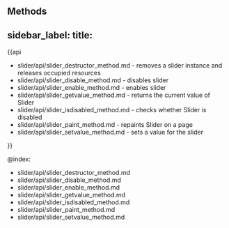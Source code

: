 Methods
---
sidebar_label: 
title: 
---          

{{api

- slider/api/slider_destructor_method.md - removes a slider instance and releases occupied resources
- slider/api/slider_disable_method.md - disables slider
- slider/api/slider_enable_method.md - enables slider
- slider/api/slider_getvalue_method.md - returns the current value of Slider
- slider/api/slider_isdisabled_method.md - checks whether Slider is disabled
- slider/api/slider_paint_method.md - repaints Slider on a page
- slider/api/slider_setvalue_method.md - sets a value for the slider

}}

@index:
- slider/api/slider_destructor_method.md
- slider/api/slider_disable_method.md
- slider/api/slider_enable_method.md
- slider/api/slider_getvalue_method.md
- slider/api/slider_isdisabled_method.md
- slider/api/slider_paint_method.md
- slider/api/slider_setvalue_method.md
